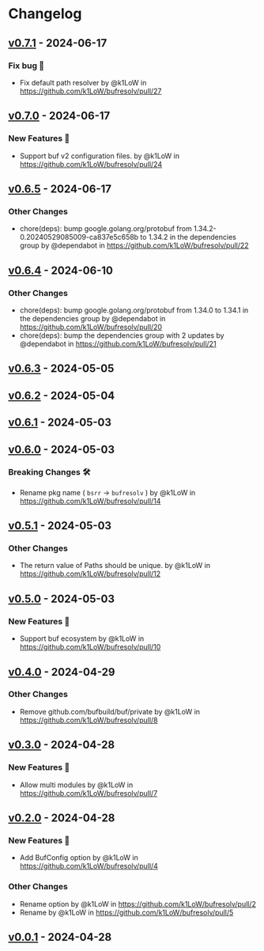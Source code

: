 # Changelog

## [v0.7.1](https://github.com/k1LoW/bufresolv/compare/v0.7.0...v0.7.1) - 2024-06-17
### Fix bug 🐛
- Fix default path resolver by @k1LoW in https://github.com/k1LoW/bufresolv/pull/27

## [v0.7.0](https://github.com/k1LoW/bufresolv/compare/v0.6.5...v0.7.0) - 2024-06-17
### New Features 🎉
- Support buf v2 configuration files. by @k1LoW in https://github.com/k1LoW/bufresolv/pull/24

## [v0.6.5](https://github.com/k1LoW/bufresolv/compare/v0.6.4...v0.6.5) - 2024-06-17
### Other Changes
- chore(deps): bump google.golang.org/protobuf from 1.34.2-0.20240529085009-ca837e5c658b to 1.34.2 in the dependencies group by @dependabot in https://github.com/k1LoW/bufresolv/pull/22

## [v0.6.4](https://github.com/k1LoW/bufresolv/compare/v0.6.3...v0.6.4) - 2024-06-10
### Other Changes
- chore(deps): bump google.golang.org/protobuf from 1.34.0 to 1.34.1 in the dependencies group by @dependabot in https://github.com/k1LoW/bufresolv/pull/20
- chore(deps): bump the dependencies group with 2 updates by @dependabot in https://github.com/k1LoW/bufresolv/pull/21

## [v0.6.3](https://github.com/k1LoW/bufresolv/compare/v0.6.2...v0.6.3) - 2024-05-05

## [v0.6.2](https://github.com/k1LoW/bufresolv/compare/v0.6.1...v0.6.2) - 2024-05-04

## [v0.6.1](https://github.com/k1LoW/bufresolv/compare/v0.6.0...v0.6.1) - 2024-05-03

## [v0.6.0](https://github.com/k1LoW/bufresolv/compare/v0.5.1...v0.6.0) - 2024-05-03
### Breaking Changes 🛠
- Rename pkg name ( `bsrr` -> `bufresolv` ) by @k1LoW in https://github.com/k1LoW/bufresolv/pull/14

## [v0.5.1](https://github.com/k1LoW/bufresolv/compare/v0.5.0...v0.5.1) - 2024-05-03
### Other Changes
- The return value of Paths should be unique. by @k1LoW in https://github.com/k1LoW/bufresolv/pull/12

## [v0.5.0](https://github.com/k1LoW/bufresolv/compare/v0.4.0...v0.5.0) - 2024-05-03
### New Features 🎉
- Support buf ecosystem by @k1LoW in https://github.com/k1LoW/bufresolv/pull/10

## [v0.4.0](https://github.com/k1LoW/bufresolv/compare/v0.3.0...v0.4.0) - 2024-04-29
### Other Changes
- Remove github.com/bufbuild/buf/private by @k1LoW in https://github.com/k1LoW/bufresolv/pull/8

## [v0.3.0](https://github.com/k1LoW/bufresolv/compare/v0.2.0...v0.3.0) - 2024-04-28
### New Features 🎉
- Allow multi modules by @k1LoW in https://github.com/k1LoW/bufresolv/pull/7

## [v0.2.0](https://github.com/k1LoW/bufresolv/compare/v0.1.0...v0.2.0) - 2024-04-28
### New Features 🎉
- Add BufConfig option by @k1LoW in https://github.com/k1LoW/bufresolv/pull/4
### Other Changes
- Rename option by @k1LoW in https://github.com/k1LoW/bufresolv/pull/2
- Rename by @k1LoW in https://github.com/k1LoW/bufresolv/pull/5

## [v0.0.1](https://github.com/k1LoW/bufresolv/commits/v0.0.1) - 2024-04-28
